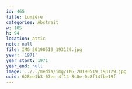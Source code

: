 ```yaml
---
id: 465
title: Lumiére
categories: Abstrait
w: 105
h: 94
location: attic
note: null
file: IMG_20190519_193129.jpg
year: '1971'
year_start: 1971
year_end: null
image: ../../media/img/IMG_20190519_193129.jpg
uuid: 628ee1b3-07ee-4f14-8c8e-0c8f14fbe19f
---
```


